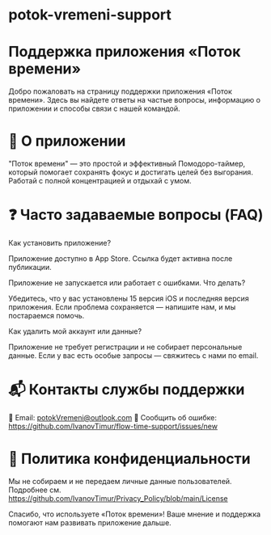 # potok-vremeni-support

# Поддержка приложения «Поток времени»

Добро пожаловать на страницу поддержки приложения «Поток времени». Здесь вы найдете ответы на частые вопросы, информацию о приложении и способы связи с нашей командой.

# 📱 О приложении

"Поток времени" — это простой и эффективный Помодоро-таймер, который помогает сохранять фокус и достигать целей без выгорания. Работай с полной концентрацией и отдыхай с умом.

# ❓ Часто задаваемые вопросы (FAQ)

Как установить приложение?

Приложение доступно в App Store. Ссылка будет активна после публикации.

Приложение не запускается или работает с ошибками. Что делать?

Убедитесь, что у вас установлены 15 версия iOS и последняя версия приложения. Если проблема сохраняется — напишите нам, и мы постараемся помочь.

Как удалить мой аккаунт или данные?

Приложение не требует регистрации и не собирает персональные данные. Если у вас есть особые запросы — свяжитесь с нами по email.

# 📬 Контакты службы поддержки

📧 Email: potokVremeni@outlook.com
🐞 Сообщить об ошибке: https://github.com/IvanovTimur/flow-time-support/issues/new

# 🔐 Политика конфиденциальности

Мы не собираем и не передаем личные данные пользователей. Подробнее см. https://github.com/IvanovTimur/Privacy_Policy/blob/main/License

Спасибо, что используете «Поток времени»!
Ваше мнение и поддержка помогают нам развивать приложение дальше.
